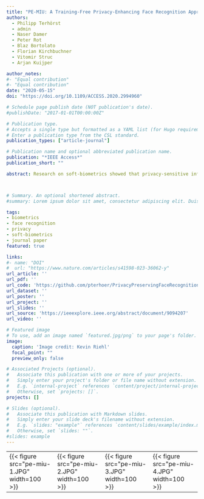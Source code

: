 ```yaml
---
title: "PE-MIU: A Training-Free Privacy-Enhancing Face Recognition Approach Based on Minimum Information Units" 
authors:
  - Philipp Terhörst
  - admin
  - Naser Damer
  - Peter Rot
  - Blaz Bortolato
  - Florian Kirchbuchner
  - Vitomir Struc
  - Arjan Kuijper

author_notes:
#- "Equal contribution"
#- "Equal contribution"
date: "2020-05-15"
doi: "https://doi.org/10.1109/ACCESS.2020.2994960"

# Schedule page publish date (NOT publication's date).
#publishDate: "2017-01-01T00:00:00Z"

# Publication type.
# Accepts a single type but formatted as a YAML list (for Hugo requirements).
# Enter a publication type from the CSL standard.
publication_types: ["article-journal"]

# Publication name and optional abbreviated publication name.
publication: "*IEEE Access*"
publication_short: ""

abstract: Research on soft-biometrics showed that privacy-sensitive information can be deduced from biometric data. Utilizing biometric templates only, information about a persons gender, age, ethnicity, sexual orientation, and health state can be deduced. For many applications, these templates are expected to be used for recognition purposes only. Thus, extracting this information raises major privacy issues. Previous work proposed two kinds of learning-based solutions for this problem. The first ones provide strong privacy-enhancements, but limited to pre-defined attributes. The second ones achieve more comprehensive but weaker privacy-improvements. In this work, we propose a Privacy-Enhancing face recognition approach based on Minimum Information Units (PE-MIU). PE-MIU, as we demonstrate in this work, is a privacy-enhancement approach for face recognition templates that achieves strong privacy-improvements and is not limited to pre-defined attributes. We exploit the structural differences between face recognition and facial attribute estimation by creating templates in a mixed representation of minimal information units. These representations contain pattern of privacy-sensitive attributes in a highly randomized form. Therefore, the estimation of these attributes becomes hard for function creep attacks. During verification, these units of a probe template are assigned to the units of a reference template by solving an optimal best-matching problem. This allows our approach to maintain a high recognition ability. The experiments are conducted on three publicly available datasets and with five state-of-the-art approaches. Moreover, we conduct the experiments simulating an attacker that knows and adapts to the systems privacy mechanism. The experiments demonstrate that PE-MIU is able to suppress privacy-sensitive information to a significantly higher degree than previous work in all investigated scenarios. At the same time, our solution is able to achieve a verification performance close to that of the unmodified recognition system. Unlike previous works, our approach offers a strong and comprehensive privacy-enhancement without the need of training.



# Summary. An optional shortened abstract.
#summary: Lorem ipsum dolor sit amet, consectetur adipiscing elit. Duis posuere tellus ac convallis placerat. Proin tincidunt magna sed ex sollicitudin condimentum.

tags: 
- biometrics
- face recognition
- privacy
- soft-biometrics
- journal paper
featured: true

links:
#- name: "DOI"
#  url: "https://www.nature.com/articles/s41598-023-36062-y"
url_article: ''
url_pdf: ''
url_code: 'https://github.com/pterhoer/PrivacyPreservingFaceRecognition'
url_dataset: ''
url_poster: ''
url_project: ''
url_slides: ''
url_source: 'https://ieeexplore.ieee.org/abstract/document/9094207'
url_video: ''

# Featured image
# To use, add an image named `featured.jpg/png` to your page's folder. 
image:
  caption: 'Image credit: Kevin Riehl'
  focal_point: ""
  preview_only: false

# Associated Projects (optional).
#   Associate this publication with one or more of your projects.
#   Simply enter your project's folder or file name without extension.
#   E.g. `internal-project` references `content/project/internal-project/index.md`.
#   Otherwise, set `projects: []`.
projects: []

# Slides (optional).
#   Associate this publication with Markdown slides.
#   Simply enter your slide deck's filename without extension.
#   E.g. `slides: "example"` references `content/slides/example/index.md`.
#   Otherwise, set `slides: ""`.
#slides: example
---
```


<table>
  <tr>
    <td>{{< figure src="pe-miu-1.JPG" width=100 >}}</td>
    <td>{{< figure src="pe-miu-2.JPG" width=100 >}}</td>
    <td>{{< figure src="pe-miu-3.JPG" width=100 >}}</td>
    <td>{{< figure src="pe-miu-4.JPG" width=100 >}}</td>
  </tr>
</table>
